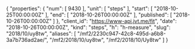 {
  "properties": {
    "num": [
      9430
    ],
    "unit": [
      "steps"
    ],
    "start": [
      "2018-10-25T00:00:00Z"
    ],
    "end": [
      "2018-10-26T00:00:00Z"
    ],
    "published": [
      "2018-10-26T00:00:00Z"
    ]
  },
  "client_id": "https://www-api.jvt.me/fit",
  "date": "2018-10-26T00:00:00Z",
  "kind": "steps",
  "h": "h-measure",
  "slug": "2018/10/uy8tw",
  "aliases": [
    "/mf2/2230c947-42c8-495d-a6b8-3a7b736ad2ae/",
    "/mf2/2018/10/uy8tw",
    "/mf2/2018/10/Uy8tw"
  ]
}
